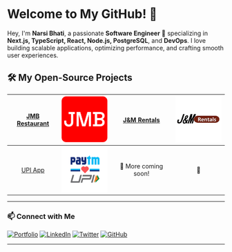 # Welcome to My GitHub! 👋

Hey, I'm **Narsi Bhati**, a passionate **Software Engineer** 🚀 specializing in **Next.js, TypeScript, React, Node.js, PostgreSQL**, and **DevOps**. I love building scalable applications, optimizing performance, and crafting smooth user experiences.

## 🛠️ My Open-Source Projects

| [JMB Restaurant][1] | <img src="https://raw.githubusercontent.com/NarsiBhati-Dev/NarsiBhati-Dev/master/assets/jmb-logo.png" width="120" > |   [J&M Rentals][3]   | <img src="https://raw.githubusercontent.com/NarsiBhati-Dev/NarsiBhati-Dev/master/assets/Jm-rentals.png" width="120"> |
| :-----------------: | :---------------------------------------------------------------------------------------------------------------: | :------------------: | :-----------------------------------------------------------------------------------------------------------------: |
|    [UPI App][5]     |   <img src="https://raw.githubusercontent.com/NarsiBhati-Dev/NarsiBhati-Dev/master/assets/UPI.png" width="120">    | 🚀 More coming soon! |                                                         🔧                                                          |

---

### 📫 Connect with Me

[![Portfolio](https://img.shields.io/badge/-Portfolio-000?style=for-the-badge&logo=vercel&logoColor=white)][7]
[![LinkedIn](https://img.shields.io/badge/-LinkedIn-0077B5?style=for-the-badge&logo=linkedin&logoColor=white)][8]
[![Twitter](https://img.shields.io/badge/-Twitter-1DA1F2?style=for-the-badge&logo=twitter&logoColor=white)][9]
[![GitHub](https://img.shields.io/badge/-GitHub-181717?style=for-the-badge&logo=github&logoColor=white)][10]

---

[1]: https://github.com/NarsiBhati-Dev/jmb_restaurant
[2]: https://raw.githubusercontent.com/NarsiBhati-Dev/NarsiBhati-Dev/master/assets/jmb-logo.png
[3]: https://github.com/NarsiBhati-Dev/jm_rentals_ltd
[4]: https://raw.githubusercontent.com/NarsiBhati-Dev/NarsiBhati-Dev/master/assets/Jm-rentals.png
[5]: https://github.com/NarsiBhati-Dev/paytm-full-stack
[6]: https://raw.githubusercontent.com/NarsiBhati-Dev/NarsiBhati-Dev/master/assets/UPI.png
[7]: https://your-portfolio-link.com
[8]: https://www.linkedin.com/in/narsi-bhati-b43459224/
[9]: https://x.com/NarsiBhati31
[10]: https://github.com/NarsiBhati-Dev
